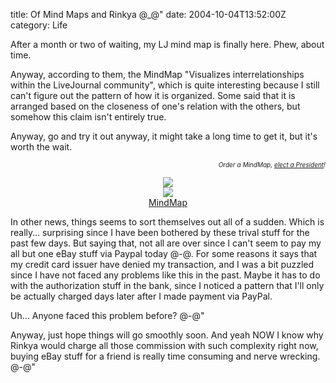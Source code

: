title: Of Mind Maps and Rinkya @\_@"
date: 2004-10-04T13:52:00Z
category: Life

After a month or two of waiting, my LJ mind map is finally here. Phew, about time.

Anyway, according to them, the MindMap "Visualizes interrelationships within the LiveJournal community", which is quite interesting because I still can't figure out the pattern of how it is organized. Some said that it is arranged based on the closeness of one's relation with the others, but somehow this claim isn't entirely true.

Anyway, go and try it out anyway, it might take a long time to get it, but it's worth the wait.

<p align='right'><font size='-9'><i>Order a MindMap, <a href='http://www.livejournal.com/community/johnkerry04/111747.html'>elect a President</a>!</i></font></p><center><img src='http://ljmindmap.com/tr/felixleong_t.gif'><br /><img src="http://www.ljmindmap.com/tr/felixleong.gif" usemap="#fruityClickMapFELIXLEONG"><map name="fruityClickMapFELIXLEONG"><area href="http://ljmindmap.com/h.aspx?n=Phil" alt="Delta, British Columbia, Canada - A Portal to another MindMap!" title="Delta, British Columbia, Canada - A Portal to another MindMap!" coords="215,316,316,342"><area href="http://www.livejournal.com/users/Ahmed/317288.html" alt="Milpitas , CA - A Portal to another MindMap!" title="Milpitas , CA - A Portal to another MindMap!" coords="194,349,302,375"><area href="http://ljmindmap.com/h.aspx?n=Dom" alt="Irvine , CA - A Portal to another MindMap!" title="Irvine , CA - A Portal to another MindMap!" coords="52,253,211,279"><area href="http://ljmindmap.com/h.aspx?n=Vicky" alt="Swindon, Wiltshire, United Kingdom - A Portal to another MindMap!" title="Swindon, Wiltshire, United Kingdom - A Portal to another MindMap!" coords="223,260,330,286"><area href="http://livejournal.com/~felixleong" alt="Kuala Kangsar, Perak, Malaysia" title="Kuala Kangsar, Perak, Malaysia" coords="195,286,304,312"><area href="http://livejournal.com/~alycorn" alt="Austin College in Sherman, Texas" title="Austin College in Sherman, Texas" coords="124,314,209,340"><area href="http://livejournal.com/~billith" alt="North Hollywood , CA" title="North Hollywood , CA" coords="200,223,265,249"><area href="http://livejournal.com/~let_the_rain" alt="Springfield, New Jersey" title="Springfield, New Jersey" coords="60,281,190,307"><area href="http://livejournal.com/~koneko4serious" alt="Columbus, Ohio" title="Columbus, Ohio" coords="19,358,193,384"><area href="http://livejournal.com/~joe_banana" alt="Bronx, New York" title="Bronx, New York" coords="183,395,311,421"><area href="http://livejournal.com/~mahoumikekun" coords="273,214,420,237"><area href="http://livejournal.com/~paraneophyte" coords="289,237,421,260"><area href="http://livejournal.com/~khaki_29uk" coords="142,196,251,219"><area href="http://livejournal.com/~akirakongouji" coords="287,375,399,394"><area href="http://livejournal.com/~_mirka_" coords="132,227,199,246"><area href="http://livejournal.com/~maryssa" alt="California" title="California" coords="307,291,379,310"><area href="http://livejournal.com/~keii" coords="254,193,286,212"><area href="http://livejournal.com/~ppaku" coords="197,175,250,194"><area href="http://livejournal.com/~girljinbink" alt="Iowa Park, Texas" title="Iowa Park, Texas" coords="124,179,194,195"><area href="http://livejournal.com/~shinobisword" coords="78,397,171,413"><area href="http://livejournal.com/~kazuomasu06" coords="311,346,405,362"><area href="http://livejournal.com/~deshy" alt="Gorham, Maine" title="Gorham, Maine" coords="219,377,263,393"><area href="http://livejournal.com/~drifting_floe" coords="181,421,264,437"><area href="http://livejournal.com/~pawsrpg" alt="Manitoba, Canada" title="Manitoba, Canada" coords="165,437,225,453"><area href="http://livejournal.com/~maryadavies" coords="226,442,313,458"><area href="http://livejournal.com/~xnickxtusx" coords="243,464,318,480"><area href="http://livejournal.com/~kinglucablight" coords="265,424,362,440"><area href="http://livejournal.com/~densetsu13" coords="259,174,339,190"><area href="http://livejournal.com/~darlojo" alt="Darlington, United Kingdom" title="Darlington, United Kingdom" coords="185,159,235,175"><area href="http://livejournal.com/~adrianmou" coords="91,414,165,430"><area href="http://livejournal.com/~roseychan" coords="92,439,165,455"><area href="http://livejournal.com/~kurosaki_niwa" coords="318,320,417,336"><area href="http://livejournal.com/~shawaazu" coords="108,342,177,358"></map><br /><a href='http://ljmindmap.com/'>MindMap</a></center>

In other news, things seems to sort themselves out all of a sudden. Which is really… surprising since I have been bothered by these trival stuff for the past few days. But saying that, not all are over since I can't seem to pay my all but one eBay stuff via Paypal today @-@. For some reasons it says that my credit card issuer have denied my transaction, and I was a bit puzzled since I have not faced any problems like this in the past. Maybe it has to do with the authorization stuff in the bank, since I noticed a pattern that I'll only be actually charged days later after I made payment via PayPal.

Uh… Anyone faced this problem before? @-@"

Anyway, just hope things will go smoothly soon. And yeah NOW I know why Rinkya would charge all those commission with such complexity right now, buying eBay stuff for a friend is really time consuming and nerve wrecking. @-@"
